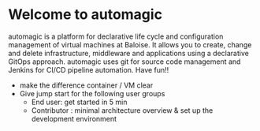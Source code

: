 # Welcome to automagic

automagic is a platform for declarative life cycle and configuration management of virtual machines at Baloise. It allows you to create, change and delete infrastructure, middleware and applications using a declarative GitOps approach. automagic uses git for source code management and Jenkins for CI/CD pipeline automation.
Have fun!!

- make the difference container / VM clear
- Give jump start for the following user groups
  - End user: get started in 5 min
  - Contributor : minimal architecture overview & set up the development environment
